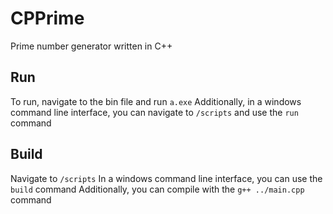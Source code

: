 # CPPrime
Prime number generator written in C++

## Run
To run, navigate to the bin file and run `a.exe`
Additionally, in a windows command line interface, you can navigate to `/scripts` and use the `run` command

## Build
Navigate to `/scripts`
In a windows command line interface, you can use the `build` command
Additionally, you can compile with the `g++ ../main.cpp` command
